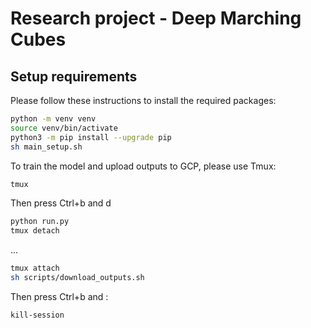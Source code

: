 # Research project - Deep Marching Cubes

## Setup requirements

Please follow these instructions to install the required packages:

```bash
python -m venv venv
source venv/bin/activate
python3 -m pip install --upgrade pip
sh main_setup.sh
```

To train the model and upload outputs to GCP, please use Tmux:
```bash
tmux
```
Then press Ctrl+b and d
```bash
python run.py
tmux detach
```
...
```bash
tmux attach
sh scripts/download_outputs.sh
```
Then press Ctrl+b and :
```bash
kill-session
```